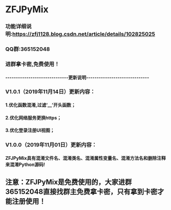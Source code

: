 # ZFJPyMix 

### 功能详细说明:https://zfj1128.blog.csdn.net/article/details/102825025
### QQ群:365152048
### 进群拿卡密,免费使用！


#### ------------------------------更新说明------------------------------
### V1.0.1（2019年11月14日）更新内容：

#### 1.优化函数混淆,过滤‘__’开头函数；

#### 2.优化网络服务更换https；

#### 3.优化登录注册UI视图；




### V1.0.0（2019年11月01日）更新内容：

#### ZFJPyMix具有混淆文件名、混淆类名、混淆属性变量名、混淆方法名和删除注释来混淆Python源码!


## 注意：ZFJPyMix是免费使用的，大家进群365152048直接找群主免费拿卡密，只有拿到卡密才能注册使用！
